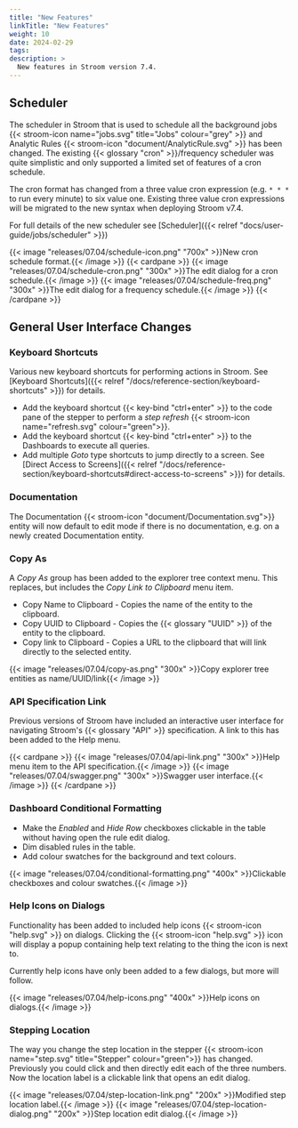 ```yaml
---
title: "New Features"
linkTitle: "New Features"
weight: 10
date: 2024-02-29
tags: 
description: >
  New features in Stroom version 7.4.
---
```


## Scheduler

The scheduler in Stroom that is used to schedule all the background jobs {{< stroom-icon name="jobs.svg" title="Jobs" colour="grey" >}} and Analytic Rules {{< stroom-icon "document/AnalyticRule.svg" >}} has been changed.
The existing {{< glossary "cron" >}}/frequency scheduler was quite simplistic and only supported a limited set of features of a cron schedule.

The cron format has changed from a three value cron expression (e.g. `* * *` to run every minute) to six value one.
Existing three value cron expressions will be migrated to the new syntax when deploying Stroom v7.4.

For full details of the new scheduler see [Scheduler]({{< relref "docs/user-guide/jobs/scheduler" >}})

{{< image "releases/07.04/schedule-icon.png" "700x" >}}New cron schedule format.{{< /image >}}
{{< cardpane >}}
  {{< image "releases/07.04/schedule-cron.png" "300x" >}}The edit dialog for a cron schedule.{{< /image >}}
  {{< image "releases/07.04/schedule-freq.png" "300x" >}}The edit dialog for a frequency schedule.{{< /image >}}
{{< /cardpane >}}


## General User Interface Changes

### Keyboard Shortcuts

Various new keyboard shortcuts for performing actions in Stroom.
See [Keyboard Shortcuts]({{< relref "/docs/reference-section/keyboard-shortcuts" >}}) for details.

* Add the keyboard shortcut {{< key-bind "ctrl+enter" >}} to the code pane of the stepper to perform a _step refresh_ {{< stroom-icon name="refresh.svg" colour="green">}}.
* Add the keyboard shortcut {{< key-bind "ctrl+enter" >}} to the Dashboards to execute all queries.
* Add multiple _Goto_ type shortcuts to jump directly to a screen.
  See [Direct Access to Screens]({{< relref "/docs/reference-section/keyboard-shortcuts#direct-access-to-screens" >}}) for details.


### Documentation

The Documentation {{< stroom-icon "document/Documentation.svg">}} entity will now default to edit mode if there is no documentation, e.g. on a newly created Documentation entity.


### Copy As

A _Copy As_ group has been added to the explorer tree context menu.
This replaces, but includes the _Copy Link to Clipboard_ menu item.

* Copy Name to Clipboard - Copies the name of the entity to the clipboard.
* Copy UUID to Clipboard - Copies the {{< glossary "UUID" >}} of the entity to the clipboard.
* Copy link to Clipboard - Copies a URL to the clipboard that will link directly to the selected entity.

{{< image "releases/07.04/copy-as.png" "300x" >}}Copy explorer tree entities as name/UUID/link{{< /image >}}


### API Specification Link

Previous versions of Stroom have included an interactive user interface for navigating Stroom's {{< glossary "API" >}} specification.
A link to this has been added to the Help menu.

{{< cardpane >}}
  {{< image "releases/07.04/api-link.png" "300x" >}}Help menu item to the API specification.{{< /image >}}
  {{< image "releases/07.04/swagger.png" "300x" >}}Swagger user interface.{{< /image >}}
{{< /cardpane >}}


### Dashboard Conditional Formatting

* Make the _Enabled_ and _Hide Row_ checkboxes clickable in the table without having open the rule edit dialog.
* Dim disabled rules in the table.
* Add colour swatches for the background and text colours.

{{< image "releases/07.04/conditional-formatting.png" "400x" >}}Clickable checkboxes and colour swatches.{{< /image >}}


### Help Icons on Dialogs

Functionality has been added to included help icons {{< stroom-icon "help.svg" >}} on dialogs.
Clicking the {{< stroom-icon "help.svg" >}} icon will display a popup containing help text relating to the thing the icon is next to.

Currently help icons have only been added to a few dialogs, but more will follow.

{{< image "releases/07.04/help-icons.png" "400x" >}}Help icons on dialogs.{{< /image >}}


### Stepping Location

The way you change the step location in the stepper {{< stroom-icon name="step.svg" title="Stepper" colour="green">}} has changed.
Previously you could click and then directly edit each of the three numbers.
Now the location label is a clickable link that opens an edit dialog.

{{< image "releases/07.04/step-location-link.png" "200x" >}}Modified step location label.{{< /image >}}
{{< image "releases/07.04/step-location-dialog.png" "200x" >}}Step location edit dialog.{{< /image >}}

